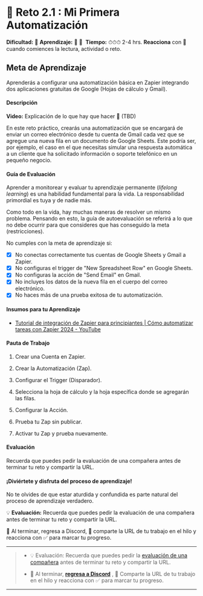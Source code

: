 # :small_blue_diamond: Reto 2.1 : Mi Primera Automatización

**Dificultad:** :sunflower:﻿
**Aprendizaje:** :honey_pot: :honey_pot: ﻿
**Tiempo:** ⏱⏱⏱ 2-4 hrs.
**Reacciona** con :eyes:﻿ cuando comiences la lectura, actividad o reto.

## Meta de Aprendizaje

Aprenderás a configurar una automatización básica en Zapier integrando dos aplicaciones gratuitas de Google (Hojas de cálculo y Gmail).

#### Descripción

**Video:** Explicación de lo que hay que hacer 🌟 (TBD)

En este reto práctico, crearás una automatización que se encargará de enviar un correo electrónico desde tu cuenta de Gmail cada vez que se agregue una nueva fila en un documento de Google Sheets. Este podría ser, por ejemplo, el caso en el que necesitas simular una respuesta automática a un cliente que ha solicitado información o soporte telefónico en un pequeño negocio.

#### Guía de Evaluación

Aprender a monitorear y evaluar tu aprendizaje permanente (*lifelong learning*) es una habilidad fundamental para la vida. La responsabilidad primordial es tuya y de nadie más.

Como todo en la vida, hay muchas maneras de resolver un mismo problema. Pensando en esto, la guía de autoevaluación se referirá a lo que no debe ocurrir para que consideres que has conseguido la meta (restricciones).

No cumples con la meta de aprendizaje si:

- [x] No conectas correctamente tus cuentas de Google Sheets y Gmail a Zapier.
- [x] No configuras el trigger de "New Spreadsheet Row" en Google Sheets.
- [x] No configuras la acción de "Send Email" en Gmail.
- [x] No incluyes los datos de la nueva fila en el cuerpo del correo electrónico.
- [x] No haces más de una prueba exitosa de tu automatización.

#### Insumos para tu Aprendizaje

- [Tutorial de integración de Zapier para principiantes | Cómo automatizar tareas con Zapier 2024 - YouTube](https://www.youtube.com/watch?v=5ZnL0XxQeM0)

#### Pauta de Trabajo

1. Crear una Cuenta en Zapier.

2. Crear la Automatización (Zap).

3. Configurar el Trigger (Disparador).

4. Selecciona la hoja de cálculo y la hoja específica donde se agregarán las filas.

5. Configurar la Acción.

6. Prueba tu Zap sin publicar.

7. Activar tu Zap y prueba nuevamente.

#### Evaluación

Recuerda que puedes pedir la evaluación de una compañera antes de terminar tu reto y compartir la URL.

#### ¡Diviértete y disfruta del proceso de aprendizaje!

No te olvides de que estar aturdida y confundida es parte natural del proceso de aprendizaje verdadero.

💡 **Evaluación:** Recuerda que puedes pedir la evaluación de una compañera antes de terminar tu reto y compartir la URL.

📣 Al terminar, regresa a Discord, 💬 comparte la URL de tu trabajo en el hilo y reacciona con ✅ para marcar tu progreso.

---

> - 💡 Evaluación: Recuerda que puedes pedir la [evaluación de una compañera](../curruculum_model/lea_model_06_assessment.md) antes de terminar tu reto y compartir la URL.
> 
> - :mega: Al terminar, [**regresa a Discord**](https://discord.com/channels/1209273049304666113/1253057799961968671) , 💬 Comparte la URL de tu trabajo en el hilo y reacciona con ✅ para marcar tu progreso.

---